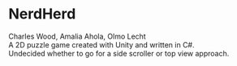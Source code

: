 # NerdHerd
Charles Wood, Amalia Ahola, Olmo Lecht\
A 2D puzzle game created with Unity and written in C#.\
Undecided whether to go for a side scroller or top view approach.
